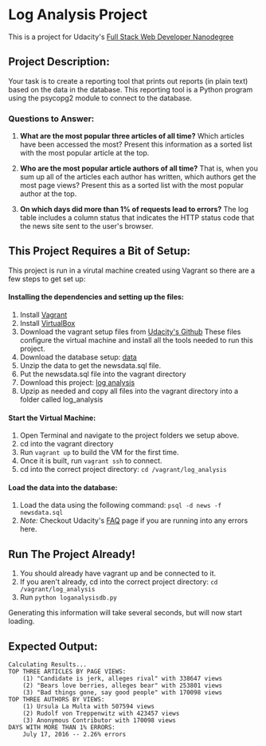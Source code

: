 # Log Analysis Project
This is a project for Udacity's [Full Stack Web Developer Nanodegree](https://www.udacity.com/course/full-stack-web-developer-nanodegree--nd004)


## Project Description:
Your task is to create a reporting tool that prints out reports (in plain text) 
based on the data in the database. This reporting tool is a Python program 
using the psycopg2 module to connect to the database.


### Questions to Answer:
1. **What are the most popular three articles of all time?** Which articles have been 
accessed the most? Present this information as a sorted list with the most popular 
article at the top.

1. **Who are the most popular article authors of all time?** That is, when you sum up 
all of the articles each author has written, which authors get the most page views? 
Present this as a sorted list with the most popular author at the top.

1. **On which days did more than 1% of requests lead to errors?**  The log table 
includes a column status that indicates the HTTP status code that the news site sent 
to the user's browser. 

## This Project Requires a Bit of Setup:
This project is run in a virutal machine created using Vagrant so there are a few steps
to get set up:
#### Installing the dependencies and setting up the files:
1. Install [Vagrant](https://www.vagrantup.com/)
1. Install [VirtualBox](https://www.virtualbox.org/)
1. Download the vagrant setup files from [Udacity's Github](https://github.com/udacity/fullstack-nanodegree-vm)
These files configure the virtual machine and install all the tools needed to run this project.
1. Download the database setup: [data](https://d17h27t6h515a5.cloudfront.net/topher/2016/August/57b5f748_newsdata/newsdata.zip)
1. Unzip the data to get the newsdata.sql file.
1. Put the newsdata.sql file into the vagrant directory
1. Download this project: [log analysis](https://github.com/michellejl/log_analysis)
1. Upzip as needed and copy all files into the vagrant directory into a folder called log_analysis

#### Start the Virtual Machine:
1. Open Terminal and navigate to the project folders we setup above.
1. cd into the vagrant directory
1. Run ``` vagrant up ``` to build the VM for the first time.
1. Once it is built, run ``` vagrant ssh ``` to connect.
1. cd into the correct project directory: ``` cd /vagrant/log_analysis ```

#### Load the data into the database:
1. Load the data using the following command: ``` psql -d news -f newsdata.sql ```
1. *Note:* Checkout Udacity's [FAQ](https://classroom.udacity.com/nanodegrees/nd004/parts/8d3e23e1-9ab6-47eb-b4f3-d5dc7ef27bf0/modules/bc51d967-cb21-46f4-90ea-caf73439dc59/lessons/262a84d7-86dc-487d-98f9-648aa7ca5a0f/concepts/a9cf98c8-0325-4c68-b972-58d5957f1a91) 
page if you are running into any errors here.


## Run The Project Already!
1. You should already have vagrant up and be connected to it. 
1. If you aren't already, cd into the correct project directory: ``` cd /vagrant/log_analysis ```
1. Run ``` python loganalysisdb.py ```

Generating this information will take several seconds, but will now start loading. 

## Expected Output: 
    Calculating Results...
    TOP THREE ARTICLES BY PAGE VIEWS:
        (1) "Candidate is jerk, alleges rival" with 338647 views
        (2) "Bears love berries, alleges bear" with 253801 views
        (3) "Bad things gone, say good people" with 170098 views
    TOP THREE AUTHORS BY VIEWS:
        (1) Ursula La Multa with 507594 views
        (2) Rudolf von Treppenwitz with 423457 views
        (3) Anonymous Contributor with 170098 views
    DAYS WITH MORE THAN 1% ERRORS:
        July 17, 2016 -- 2.26% errors

